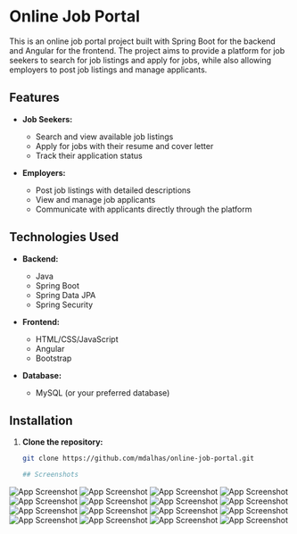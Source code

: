 # Online Job Portal

This is an online job portal project built with Spring Boot for the backend and Angular for the frontend. The project aims to provide a platform for job seekers to search for job listings and apply for jobs, while also allowing employers to post job listings and manage applicants.

## Features

- **Job Seekers:**
  - Search and view available job listings
  - Apply for jobs with their resume and cover letter
  - Track their application status
  
- **Employers:**
  - Post job listings with detailed descriptions
  - View and manage job applicants
  - Communicate with applicants directly through the platform

## Technologies Used

- **Backend:**
  - Java
  - Spring Boot
  - Spring Data JPA
  - Spring Security
  
- **Frontend:**
  - HTML/CSS/JavaScript
  - Angular
  - Bootstrap
  
- **Database:**
  - MySQL (or your preferred database)
  
## Installation

1. **Clone the repository:**
   ```bash
   git clone https://github.com/mdalhas/online-job-portal.git

   ## Screenshots

![App Screenshot](https://github.com/mdalhas/Online-Job-Portal/blob/main/OnlineJobPortal/job-portal-screenshoot/home-1.PNG)
![App Screenshot](https://github.com/mdalhas/Online-Job-Portal/blob/main/OnlineJobPortal/job-portal-screenshoot/SignUp.png)
![App Screenshot](https://github.com/mdalhas/Online-Job-Portal/blob/main/OnlineJobPortal/job-portal-screenshoot/LoginPage.png)
![App Screenshot](https://github.com/mdalhas/Online-Job-Portal/blob/main/OnlineJobPortal/job-portal-screenshoot/employerWelcome.png)
![App Screenshot](https://github.com/mdalhas/Online-Job-Portal/blob/main/OnlineJobPortal/job-portal-screenshoot/jobPost.png)
![App Screenshot](https://github.com/mdalhas/Online-Job-Portal/blob/main/OnlineJobPortal/job-portal-screenshoot/editJob.png)
![App Screenshot](https://github.com/mdalhas/Online-Job-Portal/blob/main/OnlineJobPortal/job-portal-screenshoot/employerJobPost-edit-details.png)
![App Screenshot](https://github.com/mdalhas/Online-Job-Portal/blob/main/OnlineJobPortal/job-portal-screenshoot/all-job-for-user.PNG)
![App Screenshot](https://github.com/mdalhas/Online-Job-Portal/blob/main/OnlineJobPortal/job-portal-screenshoot/jobSeeMOrePage.png)
![App Screenshot](https://github.com/mdalhas/Online-Job-Portal/blob/main/OnlineJobPortal/job-portal-screenshoot/cv-upload.png)
![App Screenshot](https://github.com/mdalhas/Online-Job-Portal/blob/main/OnlineJobPortal/job-portal-screenshoot/applocantLIst.png)
![App Screenshot](https://github.com/mdalhas/Online-Job-Portal/blob/main/OnlineJobPortal/job-portal-screenshoot/showcv.png)
![App Screenshot](https://github.com/mdalhas/Online-Job-Portal/blob/main/OnlineJobPortal/job-portal-screenshoot/Screenshot_4.png)
![App Screenshot](https://github.com/mdalhas/Online-Job-Portal/blob/main/OnlineJobPortal/job-portal-screenshoot/userProfile.png)
![App Screenshot](https://github.com/mdalhas/Online-Job-Portal/blob/main/OnlineJobPortal/job-portal-screenshoot/UserEditProfile.png)
![App Screenshot](https://github.com/mdalhas/Online-Job-Portal/blob/main/OnlineJobPortal/job-portal-screenshoot/home-1.PNG)





